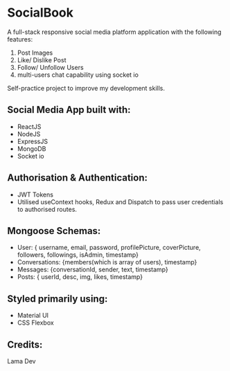 # SocialBook

A full-stack responsive social media platform application with the following features:
1. Post Images
2. Like/ Dislike Post
3. Follow/ Unfollow Users
4. multi-users chat capability using socket io

Self-practice project to improve my development skills.

## Social Media App built with:
- ReactJS
- NodeJS
- ExpressJS
- MongoDB
- Socket io

## Authorisation & Authentication:
- JWT Tokens
- Utilised useContext hooks, Redux and Dispatch to pass user credentials to authorised routes.

## Mongoose Schemas:
- User: { username, email, password, profilePicture, coverPicture, followers, followings, isAdmin, timestamp}
- Conversations: {members(which is array of users), timestamp}
- Messages: {conversationId, sender, text, timestamp}
- Posts: { userId, desc, img, likes, timestamp}

## Styled primarily using:
- Material UI
- CSS Flexbox

## Credits:
Lama Dev
